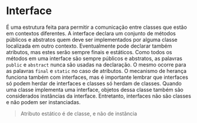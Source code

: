 # Interface
É uma estrutura feita para permitir a comunicação entre classes que estão em contextos diferentes. A interface declara um conjunto de métodos públicos e abstratos quem deve ser implementados por alguma classe localizada em outro contexto. Eventualmente pode declarar também atributos, mas estes serão sempre finais e estáticos.
Como todos os métodos em uma interface são sempre públicos e abstratos, as palavras `public` e `abstract` nunca são usadas na declaração. O mesmo ocorre para as palavras `final` e `static` no caso de atributos.
O mecanismo de herança funciona também com interfaces, mas é importante lembrar que interfaces só podem herdar de interfaces e classes só herdam de classes.
Quando uma classe implementa uma interface, objetos dessa classe também são considerados instâncias da interface. Entretanto, interfaces não são classes e não podem ser instanciadas.


> Atributo estático é de classe, e não de instância
<!--stackedit_data:
eyJoaXN0b3J5IjpbLTc5NjI3NDQyMiw4NTYzNjg5MDQsMTU2Nz
k0MTY1OF19
-->